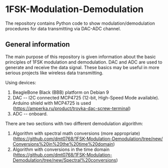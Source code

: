# 1FSK-Modulation-Demodulation
The repository contains Python code to show modulation/demodulation procedures for data transmitting via DAC-ADC channel.

## General information
The main purpose of this repository is given information about the basic principles of 1FSK modulation and demodulation. DAC and ADC are used to generate and receive the data signal. These basics may be useful in more serious projects like wireless data transmitting.

Using devices:
1) BeagleBone Black (BBB) platform on Debian 9
2) DAC -- I2C connected MCP4725 (12-bit, High-Speed Mode available). Arduino shield with MCP4725 is used (https://amperka.ru/product/troyka-dac-screw-terminal)
3) ADC -- onboard.

There are two sections with two different demodulation algorithm:
1) Algorithm with spectral math conversions (more appropriate) (https://github.com/dmt0768/1FSK-Modulation-Demodulation/tree/new/Сonversions%20in%20the%20time%20domain)
2) Algorithm with conversions in the time domain (https://github.com/dmt0768/1FSK-Modulation-Demodulation/tree/new/Spectral%20conversions)